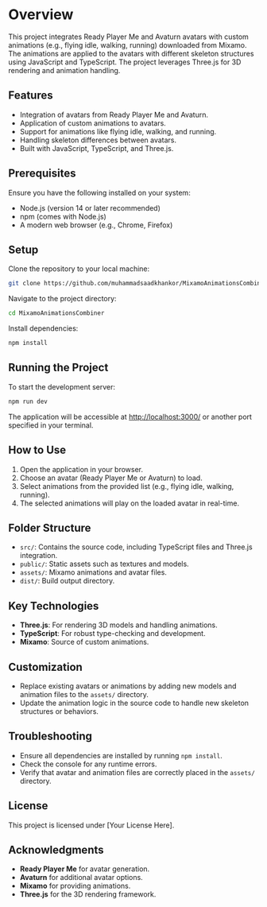 # Overview

This project integrates Ready Player Me and Avaturn avatars with custom animations (e.g., flying idle, walking, running) downloaded from Mixamo. The animations are applied to the avatars with different skeleton structures using JavaScript and TypeScript. The project leverages Three.js for 3D rendering and animation handling.

## Features

- Integration of avatars from Ready Player Me and Avaturn.
- Application of custom animations to avatars.
- Support for animations like flying idle, walking, and running.
- Handling skeleton differences between avatars.
- Built with JavaScript, TypeScript, and Three.js.

## Prerequisites

Ensure you have the following installed on your system:

- Node.js (version 14 or later recommended)
- npm (comes with Node.js)
- A modern web browser (e.g., Chrome, Firefox)

## Setup

Clone the repository to your local machine:

```bash
git clone https://github.com/muhammadsaadkhankor/MixamoAnimationsCombiner.git
```

Navigate to the project directory:

```bash
cd MixamoAnimationsCombiner
```

Install dependencies:

```bash
npm install
```

## Running the Project

To start the development server:

```bash
npm run dev
```

The application will be accessible at [http://localhost:3000/](http://localhost:portNumber/) or another port specified in your terminal.

## How to Use

1. Open the application in your browser.
2. Choose an avatar (Ready Player Me or Avaturn) to load.
3. Select animations from the provided list (e.g., flying idle, walking, running).
4. The selected animations will play on the loaded avatar in real-time.

## Folder Structure

- `src/`: Contains the source code, including TypeScript files and Three.js integration.
- `public/`: Static assets such as textures and models.
- `assets/`: Mixamo animations and avatar files.
- `dist/`: Build output directory.

## Key Technologies

- **Three.js**: For rendering 3D models and handling animations.
- **TypeScript**: For robust type-checking and development.
- **Mixamo**: Source of custom animations.

## Customization

- Replace existing avatars or animations by adding new models and animation files to the `assets/` directory.
- Update the animation logic in the source code to handle new skeleton structures or behaviors.

## Troubleshooting

- Ensure all dependencies are installed by running `npm install`.
- Check the console for any runtime errors.
- Verify that avatar and animation files are correctly placed in the `assets/` directory.

## License

This project is licensed under [Your License Here].

## Acknowledgments

- **Ready Player Me** for avatar generation.
- **Avaturn** for additional avatar options.
- **Mixamo** for providing animations.
- **Three.js** for the 3D rendering framework.
